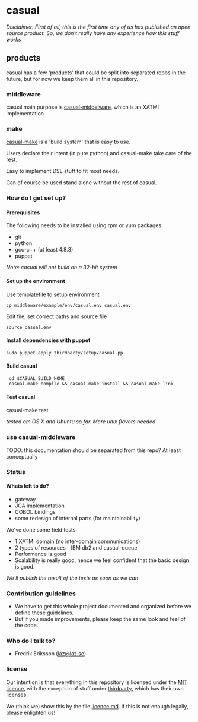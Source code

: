 # casual

*Disclaimer: First of all, this is the first time any of us has published an open source product. So, we don't really have any
experience how this stuff works*

## products

casual has a few 'products' that could be split into separated repos in the future, but for now
we keep them all in this repository.

### middleware
casual main purpose is [casual-middelware](/middleware/readme.md), which is an XATMI implementation

### make
[casual-make](/tools/casual/make/readme.md) is a 'build system' that is easy to use.

Users declare their intent (in pure python) and casual-make take care of the rest.

Easy to implement DSL stuff to fit most needs.

Can of course be used stand alone without the rest of casual.

### How do I get set up? ###

#### Prerequisites
The following needs to be installed using rpm or yum packages:

 * git
 * python
 * gcc-c++ (at least 4.8.3)
 * puppet

*Note: casual will not build on a 32-bit system*

#### Set up the environment
Use templatefile to setup environment

    cp middleware/example/env/casual.env casual.env

Edit file, set correct paths and source file

    source casual.env

#### Install dependencies with puppet
    sudo puppet apply thirdparty/setup/casual.pp

#### Build casual
     cd $CASUAL_BUILD_HOME
     casual-make compile && casual-make install && casual-make link

#### Test casual

casual-make test


*tested om OS X and Ubuntu so far. More unix flavors needed* 
     

### use casual-middleware
TODO: this documentation should be separated from this repo? At least conceptually

### Status

#### Whats left to do?
* gateway
* JCA implementation
* COBOL bindings
* some redesign of internal parts (for maintainability)

We've done some field tests

* 1 XATMI domain (no inter-domain communications)
* 2 types of resources - IBM db2 and casual-queue
* Performance is good
* Scalability is really good, hence we feel confident that the basic design is good.

*We'll publish the result of the tests as soon as we can*

### Contribution guidelines ###

* We have to get this whole project documented and organized before we define these guidelines.
* But if you made improvements, please keep the same look and feel of the code.

### Who do I talk to? ###

* Fredrik Eriksson (laz@laz.se)


### license
Our intention is that everything in this repository is licensed under the [MIT licence](https://opensource.org/licenses/MIT),
with the exception of stuff under [thirdparty](/thirdparty/readme.md), which has their own licenses.

We (think we) show this by the file [licence.md](/license.md). If this is not enough legally, please enlighten us!